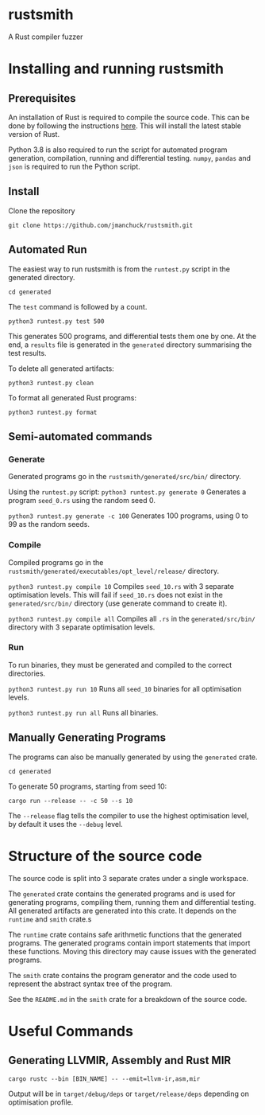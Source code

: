 # rustsmith

A Rust compiler fuzzer

# Installing and running rustsmith

## Prerequisites

An installation of Rust is required to compile the source code. This can be done by following the instructions [here](https://www.rust-lang.org/tools/install). This will install the latest stable version of Rust.

Python 3.8 is also required to run the script for automated program generation, compilation, running and differential testing. `numpy`, `pandas` and `json` is required to run the Python script.

## Install

Clone the repository

`git clone https://github.com/jmanchuck/rustsmith.git`

## Automated Run

The easiest way to run rustsmith is from the `runtest.py` script in the generated directory.

`cd generated`

The `test` command is followed by a count.

`python3 runtest.py test 500`

This generates 500 programs, and differential tests them one by one. At the end, a `results` file is generated in the `generated` directory summarising the test results.

To delete all generated artifacts:

`python3 runtest.py clean`

To format all generated Rust programs:

`python3 runtest.py format`

## Semi-automated commands

### Generate

Generated programs go in the `rustsmith/generated/src/bin/` directory.

Using the `runtest.py` script:
`python3 runtest.py generate 0`
Generates a program `seed_0.rs` using the random seed 0.

`python3 runtest.py generate -c 100`
Generates 100 programs, using 0 to 99 as the random seeds.

### Compile

Compiled programs go in the `rustsmith/generated/executables/opt_level/release/` directory.

`python3 runtest.py compile 10`
Compiles `seed_10.rs` with 3 separate optimisation levels. This will fail if `seed_10.rs` does not exist in the `generated/src/bin/` directory (use generate command to create it).

`python3 runtest.py compile all`
Compiles all `.rs` in the `generated/src/bin/` directory with 3 separate optimisation levels.

### Run

To run binaries, they must be generated and compiled to the correct directories.

`python3 runtest.py run 10`
Runs all `seed_10` binaries for all optimisation levels.

`python3 runtest.py run all`
Runs all binaries.

## Manually Generating Programs

The programs can also be manually generated by using the `generated` crate.

`cd generated`

To generate 50 programs, starting from seed 10:

`cargo run --release -- -c 50 --s 10`

The `--release` flag tells the compiler to use the highest optimisation level, by default it uses the `--debug` level.

# Structure of the source code

The source code is split into 3 separate crates under a single workspace.

The `generated` crate contains the generated programs and is used for generating programs, compiling them, running them and differential testing. All generated artifacts are generated into this crate. It depends on the `runtime` and `smith` crate.s

The `runtime` crate contains safe arithmetic functions that the generated programs. The generated programs contain import statements that import these functions. Moving this directory may cause issues with the generated programs.

The `smith` crate contains the program generator and the code used to represent the abstract syntax tree of the program.

See the `README.md` in the `smith` crate for a breakdown of the source code.

# Useful Commands

## Generating LLVMIR, Assembly and Rust MIR

`cargo rustc --bin [BIN_NAME] -- --emit=llvm-ir,asm,mir`

Output will be in `target/debug/deps` or `target/release/deps` depending on optimisation profile.

####
